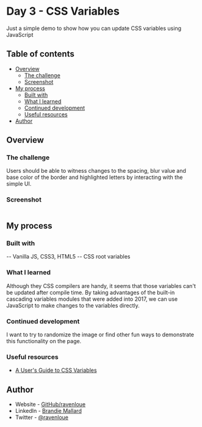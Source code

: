 # Day 3 - CSS Variables

Just a simple demo to show how you can update CSS variables using JavaScript

## Table of contents

- [Overview](#overview)
  - [The challenge](#the-challenge)
  - [Screenshot](#screenshot)
- [My process](#my-process)
  - [Built with](#built-with)
  - [What I learned](#what-i-learned)
  - [Continued development](#continued-development)
  - [Useful resources](#useful-resources)
- [Author](#author)


## Overview

### The challenge

Users should be able to witness changes to the spacing, blur value and base color of the border and highlighted letters by interacting with the simple UI.


### Screenshot

![]()


## My process

### Built with

-- Vanilla JS, CSS3, HTML5
-- CSS root variables


### What I learned

Although they CSS compilers are handy, it seems that those variables can't be updated after compile time. By taking advantages of the built-in cascading variables modules that were added into 2017, we can use JavaScript to make changes to the variables directly.

### Continued development

I want to try to randomize the image or find other fun ways to demonstrate this functionality on the page. 

### Useful resources

- [A User's Guide to CSS Variables](https://increment.com/frontend/a-users-guide-to-css-variables/)


## Author

- Website - [GitHub/ravenloue](https://github.com/ravenloue)
- LinkedIn - [Brandie Mallard](https://www.linkedin.com/in/brandie-mallard-0554aa219/)
- Twitter - [@ravenloue](https://www.twitter.com/ravenloue)